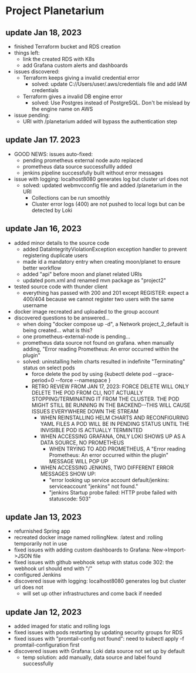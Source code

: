 # Project Planetarium 

## update Jan 18, 2023
- finished Terraform bucket and RDS creation
- things left:
    - link the created RDS with K8s
    - add Grafana custom alerts and dashboards 
- issues discovered:
    - Terraform keeps giving a invalid credential error
        - solved: update C://Users/user/.aws/credentials file and add IAM credentials
    - Terraform gives a invalid DB engine error
        - solved: Use Postgres instead of PostgreSQL. Don't be mislead by the engine name on AWS
- issue pending:
    - URI with /planetarium added will bypass the authentication step

## update Jan 17. 2023
- GOOD NEWS: issues auto-fixed:
    - pending prometheus external node auto replaced
    - prometheus data source successfullly added
    - jenkins pipeline successfully built without error messages
- issue with logging: localhost8080 generates log but cluster url does not
    - solved: updated webmvcconfig file and added /planetarium in the URI
        - Collections can be run smoothly
        - Cluster error logs (400) are not pushed to local logs but can be detected by Loki

## update Jan 16, 2023
- added minor details to the source code
    - added DataIntegrityViolationException exception handler to prevent registering duplicate users
    - made id a mandatory entry when creating moon/planet to ensure better workflow
    - added "api" before moon and planet related URIs
    - updated pom.xml and renamed mvn package as "project2"
- tested source code with thunder client
    - everything has passed with 200 and 201 except REGISTER: expect a 400/404 because we cannot register two users with the same username
- docker image recreated and uploaded to the group account
- discovered questions to be answered...
    - when doing "docker compose up -d", a Network project_2_default is being created... what is this?
    - one prometheus-external-node is pending...
    - prometheus data source not found on grafana. when manually adding, "Error reading Prometheus: An error occurred within the plugin"
    - solved: uninstalling helm charts resulted in indefinite "Terminating" status on select pods
        - force delete the pod by using {kubectl delete pod <PODNAME> --grace-period=0 --force --namespace <NAMESPACE>}
        - RETRO REVIEW FROM JAN 17, 2023: FORCE DELETE WILL ONLY DELETE THE POD FROM CLI, NOT ACTUALLY STOPPING/TERMINATING IT FROM THE CLUSTER. THE POD MIGHT STILL BE RUNNING IN THE BACKEND--THIS WILL CAUSE ISSUES EVERYWHERE DOWN THE STREAM
            - WHEN REINSTALLING HELM CHARTS AND RECONFIGURING YAML FILES A POD WILL BE IN PENDING STATUS UNTIL THE INVISIBLE POD IS ACTUALLY TERMINTED
            - WHEN ACCESSING GRAFANA, ONLY LOKI SHOWS UP AS A DATA SOURCE, NO PROMETHEUS
                - WHEN TRYING TO ADD PROMETHEUS, A "Error reading Prometheus: An error occurred within the plugin" MESSAGE WILL POP UP
            - WHEN ACCESSING JENKINS, TWO DIFFERENT ERROR MESSAGES SHOW UP:
                - "error looking up service account default/jenkins: serviceaccount "jenkins" not found."
                - "jenkins Startup probe failed: HTTP probe failed with statuscode: 503"

## update Jan 13, 2023
- refurnished Spring app 
- recreated docker image named rollingNew. :latest and :rolling temporarily not in use
- fixed issues with adding custom dashboards to Grafana: New->Import->JSON file
- fixed issues with github webhook setup with status code 302: the webhook url should end with "/"
- configured Jenkins
- discovered issue with logging: localhost8080 generates log but cluster url does not
    - will set up other infrastructures and come back if needed

## update Jan 12, 2023
- added imaged for static and rolling logs
- fixed issues with pods restarting by updating security groups for RDS
- fixed issues with "promtail-config not found": need to kubectl apply -f promtail-configuration first
- discovered issues with Grafana: Loki data source not set up by default
    - temp solution: add manually, data source and label found successfully